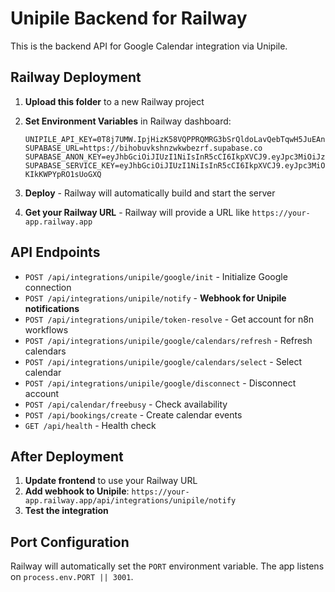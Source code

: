 # Unipile Backend for Railway

This is the backend API for Google Calendar integration via Unipile.

## Railway Deployment

1. **Upload this folder** to a new Railway project

2. **Set Environment Variables** in Railway dashboard:
   ```
   UNIPILE_API_KEY=0T8j7UMW.IpjHizK58VQPPRQMRG3bSrQldoLavQebTqwH5JuEAns=
   SUPABASE_URL=https://bihobuvkshnzwkwbezrf.supabase.co
   SUPABASE_ANON_KEY=eyJhbGciOiJIUzI1NiIsInR5cCI6IkpXVCJ9.eyJpc3MiOiJzdXBhYmFzZSIsInJlZiI6ImJpaG9idXZrc2huentrr250rtvtqXpyZiIsInJvbGUiOiJhbm9uIiwiaWF0IjoxNzIwNzIyMjA1LCJleHAiOjIwMzYyOTgyMDV9.x0WM7jZOcK5WIYdGPn8pFUVgTHq2Lm2uPJ2xpmdyYPA
   SUPABASE_SERVICE_KEY=eyJhbGciOiJIUzI1NiIsInR5cCI6IkpXVCJ9.eyJpc3MiOiJzdXBhYmFzZSIsInJlZiI6ImJpaG9idXZrc2huentrvndvrXpyZiIsInJvbGUiOiJzZXJ2aWNlX3JvbGUiLCJpYXQiOjE3MjA3MjIyMDUsImV4cCI6MjAzNjI5ODIwNX0.vZ4HdOlVh9WMiYyU3lKqrBV6W-KIkKWPYpRO1sUoGXQ
   ```

3. **Deploy** - Railway will automatically build and start the server

4. **Get your Railway URL** - Railway will provide a URL like `https://your-app.railway.app`

## API Endpoints

- `POST /api/integrations/unipile/google/init` - Initialize Google connection
- `POST /api/integrations/unipile/notify` - **Webhook for Unipile notifications**
- `POST /api/integrations/unipile/token-resolve` - Get account for n8n workflows
- `POST /api/integrations/unipile/google/calendars/refresh` - Refresh calendars
- `POST /api/integrations/unipile/google/calendars/select` - Select calendar
- `POST /api/integrations/unipile/google/disconnect` - Disconnect account
- `POST /api/calendar/freebusy` - Check availability
- `POST /api/bookings/create` - Create calendar events
- `GET /api/health` - Health check

## After Deployment

1. **Update frontend** to use your Railway URL
2. **Add webhook to Unipile**: `https://your-app.railway.app/api/integrations/unipile/notify`
3. **Test the integration**

## Port Configuration

Railway will automatically set the `PORT` environment variable. The app listens on `process.env.PORT || 3001`.